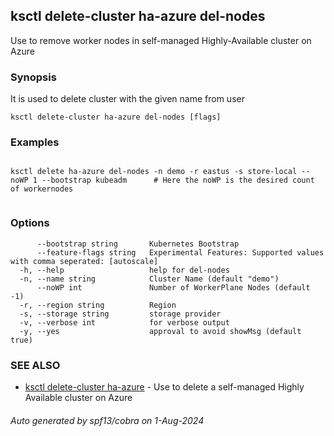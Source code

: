 ## ksctl delete-cluster ha-azure del-nodes

Use to remove worker nodes in self-managed Highly-Available cluster on Azure

### Synopsis

It is used to delete cluster with the given name from user

```
ksctl delete-cluster ha-azure del-nodes [flags]
```

### Examples

```

ksctl delete ha-azure del-nodes -n demo -r eastus -s store-local --noWP 1 --bootstrap kubeadm      # Here the noWP is the desired count of workernodes
	
```

### Options

```
      --bootstrap string       Kubernetes Bootstrap
      --feature-flags string   Experimental Features: Supported values with comma seperated: [autoscale]
  -h, --help                   help for del-nodes
  -n, --name string            Cluster Name (default "demo")
      --noWP int               Number of WorkerPlane Nodes (default -1)
  -r, --region string          Region
  -s, --storage string         storage provider
  -v, --verbose int            for verbose output
  -y, --yes                    approval to avoid showMsg (default true)
```

### SEE ALSO

* [ksctl delete-cluster ha-azure](ksctl_delete-cluster_ha-azure.md)	 - Use to delete a self-managed Highly Available cluster on Azure

###### Auto generated by spf13/cobra on 1-Aug-2024
